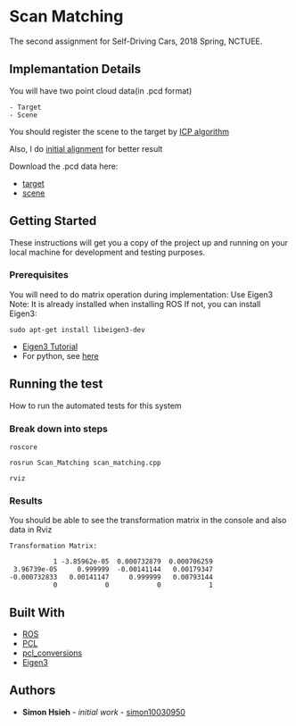 # Scan Matching
The second assignment for Self-Driving Cars, 2018 Spring, NCTUEE.

## Implemantation Details
You will have two point cloud data(in .pcd format)
```
- Target
- Scene
```

You should register the scene to the target by [ICP algorithm](http://docs.pointclouds.org/trunk/classpcl_1_1_iterative_closest_point.html)

Also, I do [initial alignment](http://docs.pointclouds.org/1.7.1/classpcl_1_1_sample_consensus_initial_alignment.html) for better result

Download the .pcd data here:
- [target](https://drive.google.com/open?id=1fwtY0iXM2zbjaMjIPrWtkYzg9icNZJ8u)
- [scene](https://drive.google.com/open?id=1zM5qwsZRcAugGn-vlBmgevj6j01IF9vf)

## Getting Started
These instructions will get you a copy of the project up and running on your local machine for development and testing purposes.

### Prerequisites
You will need to do matrix operation during implementation: Use Eigen3
Note: It is already installed when installing ROS
If not, you can install Eigen3:
```
sudo apt-get install libeigen3-dev
```
- [Eigen3 Tutorial](http://eigen.tuxfamily.org/dox-devel/group__QuickRefPage.html)
- For python, see [here](https://github.com/jrl-umi3218/Eigen3ToPython)

## Running the test
How to run the automated tests for this system

### Break down into steps

`roscore`

`rosrun Scan_Matching scan_matching.cpp`

`rviz`

### Results
You should be able to see the transformation matrix in the console and also data in Rviz
```
Transformation Matrix: 

           1 -3.85962e-05  0.000732879  0.000706259
 3.96739e-05     0.999999  -0.00141144   0.00179347
-0.000732833   0.00141147     0.999999   0.00793144
           0            0            0            1
```

## Built With
- [ROS](http://www.ros.org/)
- [PCL](http://docs.pointclouds.org/trunk/index.html)
- [pcl_conversions](http://wiki.ros.org/pcl_conversions)
- [Eigen3](http://eigen.tuxfamily.org/index.php?title=Main_Page)

## Authors
- **Simon Hsieh** - *initial work* - [simon10030950](https://github.com/simon10030950)



